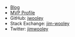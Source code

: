 - [Blog](http://www.thinqlinq.com)
- [MVP Profile](http://mvp.microsoft.com/en-US/MVP/Jim%20Wooley-36857)
- GitHub: [jwooley](https://github.com/jwooley/)
- Stack Exchange: [jim-wooley](http://stackoverflow.com/users/112139/jim-wooley)
- Twitter: [jimwooley](https://twitter.com/jimwooley)